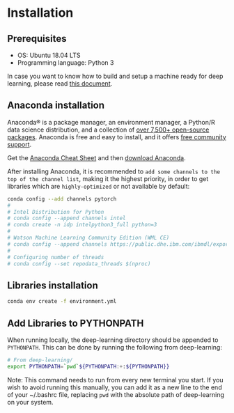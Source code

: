 # Installation

## Prerequisites

- OS: Ubuntu 18.04 LTS
- Programming language: Python 3

In case you want to know how to build and setup a machine ready for deep learning, please read [this document](https://github.com/hoangtnm/docs/blob/master/Machine_Setup.md).

## Anaconda installation

Anaconda® is a package manager, an environment manager, a Python/R data science distribution, and a collection of [over 7,500+ open-source packages](https://docs.anaconda.com/anaconda/packages/pkg-docs/). Anaconda is free and easy to install, and it offers [free community support](https://groups.google.com/a/anaconda.com/forum/?fromgroups#!forum/anaconda).

Get the [Anaconda Cheat Sheet](https://docs.anaconda.com/_downloads/9ee215ff15fde24bf01791d719084950/Anaconda-Starter-Guide.pdf) and then [download Anaconda](https://www.anaconda.com/downloads).

After installing Anaconda, it is recommended to `add some channels to the top of the channel list`, making it the highest priority, in order to get libraries which are `highly-optimized` or not available by default:

```sh
conda config --add channels pytorch
#
# Intel Distribution for Python
# conda config --append channels intel
# conda create -n idp intelpython3_full python=3
#
# Watson Machine Learning Community Edition (WML CE)
# conda config --append channels https://public.dhe.ibm.com/ibmdl/export/pub/software/server/ibm-ai/conda/
#
# Configuring number of threads
# conda config --set repodata_threads $(nproc)
```

## Libraries installation

```sh
conda env create -f environment.yml
```

## Add Libraries to PYTHONPATH

When running locally, the deep-learning directory should be appended to `PYTHONPATH`. This can be done by running the following from deep-learning:

```sh
# From deep-learning/
export PYTHONPATH=`pwd`${PYTHONPATH:+:${PYTHONPATH}}
```

Note: This command needs to run from every new terminal you start. If you wish to avoid running this manually, you can add it as a new line to the end of your ~/.bashrc file, replacing `pwd` with the absolute path of deep-learning on your system.
